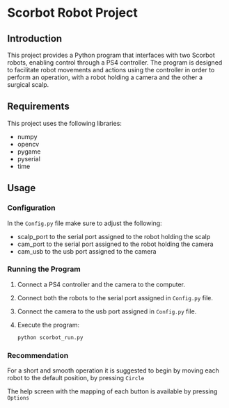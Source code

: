 # Scorbot Robot Project

## Introduction

This project provides a Python program that interfaces with two Scorbot robots, enabling control through a PS4 controller. 
The program is designed to facilitate robot movements and actions using the controller in order to perform an operation, with a robot holding a camera and the other a surgical scalp.

## Requirements

This project uses the following libraries:

* numpy
* opencv
* pygame
* pyserial
* time

## Usage

### Configuration

In the `Config.py` file make sure to adjust the following:

* scalp_port to the serial port assigned to the robot holding the scalp
* cam_port to the serial port assigned to the robot holding the camera
* cam_usb to the usb port assigned to the camera


### Running the Program

1. Connect a PS4 controller and the camera to the computer.

2. Connect both the robots to the serial port assigned in `Config.py` file.

3. Connect the camera to the usb port assigned in `Config.py` file.

4. Execute the program:

   ```bash
   python scorbot_run.py
   ``` 


### Recommendation

For a short and smooth operation it is suggested to begin by moving each robot to the default position, by pressing `Circle`

The help screen with the mapping of each button is available by pressing `Options`